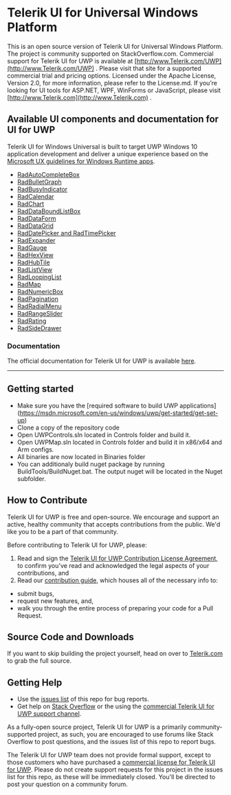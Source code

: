 # Telerik UI for Universal Windows Platform

This is an open source version of Telerik UI for Universal Windows Platform. The project is community supported on StackOverflow.com.
Commercial support for Telerik UI for UWP is available at [http://www.Telerik.com/UWP](http://www.Telerik.com/UWP) . Please visit that site for a supported commercial trial and pricing options. 
Licensed under the Apache License, Version 2.0, for more information, please refer to the License.md. 
If you’re looking for UI tools for ASP.NET, WPF, WinForms or JavaScript, please visit [http://www.Telerik.com](http://www.Telerik.com) . 

## Available UI components and documentation for UI for UWP
Telerik UI for Windows Universal is built to target UWP Windows 10 application development and deliver a unique experience based on the [Microsoft UX guidelines for Windows Runtime apps](http://msdn.microsoft.com/en-us/library/windows/apps/hh465424.aspx).

* [RadAutoCompleteBox](http://docs.telerik.com/devtools/universal-windows-platform/controls/radautocompletebox/autocompletebox-overview)
* [RadBulletGraph](http://docs.telerik.com/devtools/universal-windows-platform/controls/radbulletgraph/bulletgraph-overview)
* [RadBusyIndicator](http://docs.telerik.com/devtools/universal-windows-platform/controls/radbusyindicator/busyindicator-overview)
* [RadCalendar](http://docs.telerik.com/devtools/universal-windows-platform/controls/radcalendar/overview)
* [RadChart](http://docs.telerik.com/devtools/universal-windows-platform/controls/radchart/overview)
* [RadDataBoundListBox](http://docs.telerik.com/devtools/universal-windows-platform/raddataboundlistbox/databoundlistbox-overview)
* [RadDataForm](http://docs.telerik.com/devtools/universal-windows-platform/raddataform/dataform-overview)
* [RadDataGrid](http://docs.telerik.com/devtools/universal-windows-platform/controls/raddatagrid/overview)
* [RadDatePicker and RadTimePicker](http://docs.telerik.com/devtools/universal-windows-platform/controls/raddatepicker-and-radtimepicker/raddatetimepickers-overview)
* [RadExpander](http://docs.telerik.com/devtools/universal-windows-platform/controls/radexpander/expander-overview)
* [RadGauge](http://docs.telerik.com/devtools/universal-windows-platform/controls/radgauge/overview)
* [RadHexView](http://docs.telerik.com/devtools/universal-windows-platform/controls/radhexview/hexview-overview)
* [RadHubTile](http://docs.telerik.com/windows-universal/controls/radhubtile/overview)
* [RadListView](http://docs.telerik.com/windows-universal/controls/radlistview/listview-overview)
* [RadLoopingList](http://docs.telerik.com/windows-universal/controls/radloopinglist/loopinglist-overview)
* [RadMap](http://docs.telerik.com/windows-universal/controls/radmap/overview)
* [RadNumericBox](http://docs.telerik.com/devtools/universal-windows-platform/controls/radnumericbox/overview)
* [RadPagination](http://docs.telerik.com/devtools/universal-windows-platform/controls/radpagination/overview)
* [RadRadialMenu](http://docs.telerik.com/devtools/universal-windows-platform/controls/radradialmenu/radialmenu-overview)
* [RadRangeSlider](http://docs.telerik.com/devtools/universal-windows-platform/controls/radrangeslider/overview)
* [RadRating](http://docs.telerik.com/devtools/universal-windows-platform/controls/radrating/rating-overview)
* [RadSideDrawer](http://docs.telerik.com/devtools/universal-windows-platform/controls/radsidedrawer/sidedrawer-getting-started)

### Documentation
The official documentation for Telerik UI for UWP is available [here](http://docs.telerik.com/devtools/universal-windows-platform/Introduction-uwp).

**********************************************************************************************************************************
## Getting started

* Make sure you have the [required software to  build UWP applications] (https://msdn.microsoft.com/en-us/windows/uwp/get-started/get-set-up)
* Clone a copy of the repository code
* Open UWPControls.sln located in Controls folder and build it.
* Open UWPMap.sln located in Controls folder and build it in x86/x64 and Arm configs.
* All binaries are now located in Binaries folder
* You can additionaly build nuget package by running BuildTools/BuildNuget.bat. The output nuget will be located in the Nuget subfolder.

## How to Contribute
Telerik UI for UWP is free and open-source. We encourage and support an active, healthy community that accepts contributions from the public. We'd like you to be a part of that community.

Before contributing to Telerik UI for UWP, please:

1. Read and sign the [Telerik UI for UWP Contribution License Agreement](https://docs.google.com/forms/d/e/1FAIpQLSfQAzVxnnfwRQmtJCVmB41_ig1gYow--Gr8qLvaDxJRNHPtUQ/viewform), to confirm you've read and acknowledged the legal aspects of your contributions, and
2. Read our [contribution guide](https://raw.githubusercontent.com/telerik/UI-For-UWP/master/CONTRIBUTING.md?token=ABOo0qokftaz5YVEh3HxTGel-yXJm6Owks5Yoa6xwA%3D%3D), which houses all of the necessary info to:
  * submit bugs,
  * request new features, and,
  * walk you through the entire process of preparing your code for a Pull Request.
  
## Source Code and Downloads
If you want to skip building the project yourself, head on over to [Telerik.com](http://telerik.com) to grab the full source.

## Getting Help

* Use the [issues list](https://github.com/telerik/UI-For-UWP/issues) of this repo for bug reports.
* Get help on [Stack Overflow](http://stackoverflow.com/questions/tagged/telerik+uwp) or the using the [commercial Telerik UI for UWP support channel](http://www.telerik.com/account/support-tickets/my-support-tickets.aspx).

As a fully-open source project, Telerik UI for UWP is a primarily community-supported project, as such, you are encouraged to use forums like Stack Overflow to post questions, and the issues list of this repo to report bugs.

The Telerik UI for UWP team does not provide formal support, except to those customers who have purchased a [commercial license for Telerik UI for UWP](http://www.telerik.com/universal-windows-platform-ui). Please do not create support requests for this project in the issues list for this repo, as these will be immediately closed. You'll be directed to post your question on a community forum.
